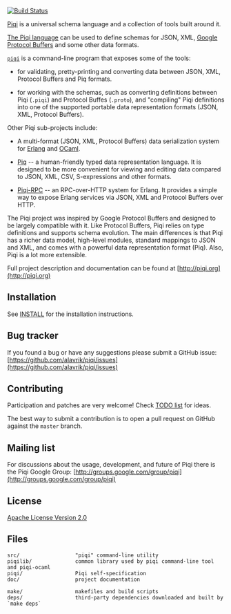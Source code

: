 [![Build Status](https://travis-ci.org/alavrik/piqi.png)](https://travis-ci.org/alavrik/piqi)

[Piqi](http://piqi.org) is a universal schema language and a collection of tools
built around it.

[The Piqi language](http://piqi.org/doc/piqi/) can be used to define schemas for
JSON, XML, [Google Protocol Buffers](http://code.google.com/p/protobuf/) and
some other data formats.

[`piqi`](http://piqi.org/doc/tools/) is a command-line program that exposes some
of the tools:

- for validating, pretty-printing and converting data between JSON, XML,
  Protocol Buffers and Piq formats.

- for working with the schemas, such as converting definitions between Piqi
  (`.piqi`) and Protocol Buffes (`.proto`), and "compiling" Piqi definitions
  into one of the supported portable data representation formats (JSON, XML,
  Protocol Buffers).

Other Piqi sub-projects include:

- A multi-format (JSON, XML, Protocol Buffers) data serialization system for
  [Erlang](https://github.com/alavrik/piqi-erlang) and
  [OCaml](https://github.com/alavrik/piqi-ocaml).

- [Piq](http://piqi.org/doc/piq/) -- a human-friendly typed data representation
  language. It is designed to be more convenient for viewing and editing data
  compared to JSON, XML, CSV, S-expressions and other formats.

- [Piqi-RPC](https://github.com/alavrik/piqi-rpc/) -- an RPC-over-HTTP system
  for Erlang. It provides a simple way to expose Erlang services via JSON, XML
  and Protocol Buffers over HTTP.

The Piqi project was inspired by Google Protocol Buffers and designed to be
largely compatible with it. Like Protocol Buffers, Piqi relies on type
definitions and supports schema evolution. The main differences is that Piqi has
a richer data model, high-level modules, standard mappings to JSON and XML, and
comes with a powerful data representation format (Piq). Also, Piqi is a lot more
extensible.

Full project description and documentation can be found at
[http://piqi.org](http://piqi.org)


Installation
------------

See [INSTALL](INSTALL) for the installation instructions.


Bug tracker
-----------

If you found a bug or have any suggestions please submit a GitHub issue:
[https://github.com/alavrik/piqi/issues](https://github.com/alavrik/piqi/issues)


Contributing
------------

Participation and patches are very welcome! Check [TODO list](TODO) for ideas.

The best way to submit a contribution is to open a pull request on GitHub
against the `master` branch.


Mailing list
------------

For discussions about the usage, development, and future of Piqi there is the
Piqi Google Group:
[http://groups.google.com/group/piqi](http://groups.google.com/group/piqi)


License
-------

[Apache License Version 2.0](LICENSE)


Files
-----

    src/                  "piqi" command-line utility
    piqilib/              common library used by piqi command-line tool and piqi-ocaml
    piqi/                 Piqi self-specification
    doc/                  project documentation

    make/                 makefiles and build scripts
    deps/                 third-party dependencies downloaded and built by `make deps`

